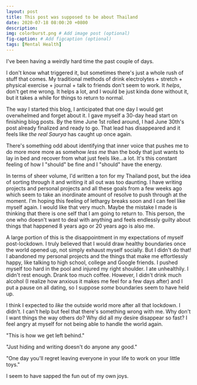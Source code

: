 ```yaml
---
layout: post
title: This post was supposed to be about Thailand
date: 2020-07-18 08:00:20 +0800
description: 
img: colorburst.png # Add image post (optional)
fig-caption: # Add figcaption (optional)
tags: [Mental Health]
---
```


I've been having a weirdly hard time the past couple of days.

I don't know what triggered it, but sometimes there's just a whole rush of stuff that comes. My traditional methods of drink electrolytes + stretch + physical exercise + journal + talk to friends don't seem to work. It _helps_, don't get me wrong. It helps a lot, and I would be just kinda done without it, but it takes a while for things to return to normal.

The way I started this blog, I anticipated that one day I would get overwhelmed and forget about it. I gave myself a 30-day head start on finishing blog posts. By the time June 1st rolled around, I had June 30th's post already finalized and ready to go. That lead has disappeared and it feels like _the real Saurya_ has caught up once again.

There's something odd about identifying that inner voice that pushes me to do more more more as somehow _less me_ than the body that just wants to lay in bed and recover from what just feels like...a lot. It's this constant feeling of how I "should" be fine and I "should" have the energy.

In terms of sheer volume, I'd written a ton for my Thailand post, but the idea of sorting through it and writing it all out was too daunting. I have writing projects and personal projects and all these goals from a few weeks ago which seem to take an inordinate amount of resolve to push through at the moment. I'm hoping this feeling of lethargy breaks soon and I can feel like myself again. I would like that very much. Maybe the mistake I made is thinking that there is one self that I am going to return to. This person, the one who doesn't want to deal with anything and feels endlessly guilty about things that happened 8 years ago or 20 years ago is also me.

A large portion of this is the disappointment in my expectations of myself post-lockdown. I truly believed that I would draw healthy boundaries once the world opened up, not simply exhaust myself socially. But I didn't do that! I abandoned my personal projects and the things that make me effortlessly happy, like talking to high school, college and Google friends. I pushed myself too hard in the pool and injured my right shoulder. I ate unhealthily. I didn't rest enough. Drank too much coffee. However, I didn't drink much alcohol (I realize how anxious it makes me feel for a few days after) and I put a pause on all dating, so I suppose *some* boundaries seem to have held up.

I think I expected to _like_ the outside world more after all that lockdown. I didn't. I can't help but feel that there's something wrong with me. Why don't I want things the way others do? Why did all my desire disappear so fast? I feel angry at myself for not being able to handle the world again.

"This is how we get left behind."

"Just hiding and writing doesn't do anyone any good."

"One day you'll regret leaving everyone in your life to work on your little toys."

I seem to have sapped the fun out of my own joys.
